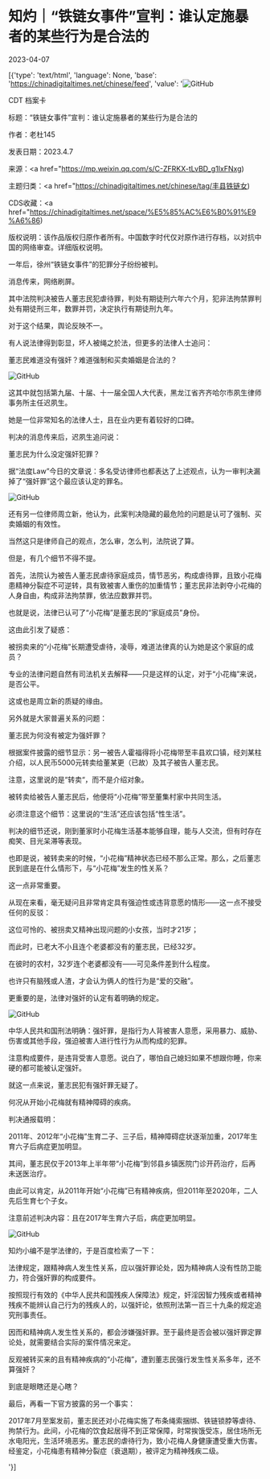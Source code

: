 # 知灼​｜“铁链女事件”宣判：谁认定施暴者的某些行为是合法的

2023-04-07

[{'type': 'text/html', 'language': None, 'base': 'https://chinadigitaltimes.net/chinese/feed', 'value': '![GitHub](https://chinadigitaltimes.net/chinese/files/2023/04/image-1680892019578.png)



CDT 档案卡

标题：“铁链女事件”宣判：谁认定施暴者的某些行为是合法的

作者：老杜145

发表日期：2023.4.7

来源：<a href="https://mp.weixin.qq.com/s/C-ZFRKX-tLvBD_g1IxFNxg)

主题归类：<a href="https://chinadigitaltimes.net/chinese/tag/丰县铁链女)

CDS收藏：<a href="https://chinadigitaltimes.net/space/%E5%85%AC%E6%B0%91%E9%A6%86)

版权说明：该作品版权归原作者所有。中国数字时代仅对原作进行存档，以对抗中国的网络审查。详细版权说明。





一年后，徐州“铁链女事件”的犯罪分子纷纷被判。

消息传来，网络刷屏。

其中法院判决被告人董志民犯虐待罪，判处有期徒刑六年六个月，犯非法拘禁罪判处有期徒刑三年，数罪并罚，决定执行有期徒刑九年。

对于这个结果，舆论反映不一。

有人说法律得到彰显，坏人被绳之於法，但更多的法律人士追问：

董志民难道没有强奸？难道强制和买卖婚姻是合法的？

![GitHub](https://chinadigitaltimes.net/chinese/files/2023/04/post-694668-643062a7f19db.)

这其中就包括第九届、十届、十一届全国人大代表，黑龙江省齐齐哈尔市夙生律师事务所主任迟夙生。

她是一位非常知名的法律人士，且在业内更有着较好的口碑。

判决的消息传来后，迟夙生追问说：

董志民为什么没定强奸犯罪？

据“法度Law”今日的文章说：多名受访律师也都表达了上述观点，认为一审判决漏掉了“强奸罪”这个最应该认定的罪名。

![GitHub](https://chinadigitaltimes.net/chinese/files/2023/04/post-694668-643062a808459.png)

还有另一位律师周立新，他认为，此案判决隐藏的最危险的问题是认可了强制、买卖婚姻的有效性。

当然这只是律师自己的观点，怎么审，怎么判，法院说了算。

但是，有几个细节不得不提。

首先，法院认为被告人董志民虐待家庭成员，情节恶劣，构成虐待罪，且致小花梅患精神分裂症不可逆转，具有致被害人重伤的加重情节；董志民非法剥夺小花梅的人身自由，构成非法拘禁罪，依法应数罪并罚。

也就是说，法律已认可了“小花梅”是董志民的“家庭成员”身份。

这由此引发了疑惑：



被拐卖来的“小花梅”长期遭受虐待，凌辱，难道法律真的认为她是这个家庭的成员？



专业的法律问题自然有司法机关去解释——只是这样的认定，对于“小花梅”来说，是否公平。

这或也是周立新的质疑的缘由。

另外就是大家普遍关系的问题：

董志民为何没有被定为强奸罪？

根据案件披露的细节显示：另一被告人霍福得将小花梅带至丰县欢口镇，经刘某柱介绍，以人民币5000元转卖给董某更（已故）及其子被告人董志民。

注意，这里说的是“转卖“，而不是介绍对象。

被转卖给被告人董志民后，他便将“小花梅”带至董集村家中共同生活。

必须注意这个细节：这里说的“生活”还应该包括“性生活”。

判决的细节还说，刚到董家时小花梅生活基本能够自理，能与人交流，但有时存在痴笑、目光呆滞等表现。

也即是说，被转卖来的时候，“小花梅”精神状态已经不那么正常。那么，之后董志民到底是在什么情形下，与“小花梅”发生的性关系？

这一点非常重要。

从现在来看，毫无疑问且非常肯定具有强迫性或违背意愿的情形——这一点不接受任何的反驳：

这位可怜的、被拐卖又精神出现问题的小女孩，当时才21岁；

而此时，已老大不小且连个老婆都没有的董志民，已经32岁。

在彼时的农村，32岁连个老婆都没有——可见条件差到什么程度。

也许只有脑残或人渣，才会认为俩人的性行为是“爱的交融”。

更重要的是，法律对强奸的认定有着明确的规定。

![GitHub](https://chinadigitaltimes.net/chinese/files/2023/04/post-694668-643062a8132bd.png)

中华人民共和国刑法明确：强奸罪，是指行为人背被害人意愿，采用暴力、威胁、伤害或其他手段，强迫被害人进行性行为从而构成的犯罪。

注意构成要件，是违背受害人意愿。说白了，哪怕自己媳妇如果不想跟你睡，你来硬的都可能被认定强奸。

就这一点来说，董志民犯有强奸罪无疑了。

何况从开始小花梅就有精神障碍的疾病。

判决通报载明：



2011年、2012年“小花梅”生育二子、三子后，精神障碍症状逐渐加重，2017年生育六子后病症更加明显。

其间，董志民仅于2013年上半年带“小花梅”到邻县乡镇医院门诊开药治疗，后再未送医治疗。



由此可以肯定，从2011年开始“小花梅”已有精神疾病，但2011年至2020年，二人先后生育七个子女。

注意前述判决内容：且在2017年生育六子后，病症更加明显。

![GitHub](https://chinadigitaltimes.net/chinese/files/2023/04/post-694668-643062a81ef13.png)

知灼小编不是学法律的，于是百度检索了一下：

法律规定，跟精神病人发生性关系，应以强奸罪论处，因为精神病人没有性防卫能力，符合强奸罪的构成要件。

按照现行有效的《中华人民共和国残疾人保障法》规定，奸淫因智力残疾或者精神残疾不能辨认自己行为的残疾人的，以强奸论，依照刑法第一百三十九条的规定追究刑事责任。

因而和精神病人发生性关系的，都会涉嫌强奸罪。至于最终是否会被以强奸罪定罪论处，就需要结合实际的案件情况来定。

反观被转买来的且有精神疾病的“小花梅”，遭到董志民强行发生性关系多年，还不算强奸？

到底是眼瞎还是心瞎？

最后，再看一下官方披露的另一个事实：



2017年7月至案发前，董志民还对小花梅实施了布条绳索捆绑、铁链锁脖等虐待、拘禁行为。此间，小花梅的饮食起居得不到正常保障，时常挨饿受冻，居住场所无水电阳光，生活环境恶劣。董志民的虐待行为，致小花梅人身健康遭受重大伤害。经鉴定，小花梅患有精神分裂症（衰退期），被评定为精神残疾二级。

'}]